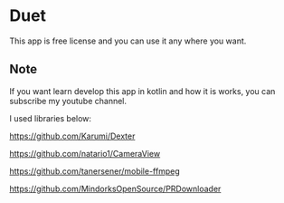 # Duet
This app is free license and you can use it any where you want.

Note
--------------

If you want learn develop this app in kotlin and how it is works, you can subscribe my youtube channel.

I used libraries below:

https://github.com/Karumi/Dexter

https://github.com/natario1/CameraView

https://github.com/tanersener/mobile-ffmpeg

https://github.com/MindorksOpenSource/PRDownloader
